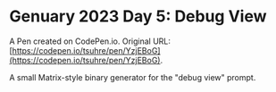# Genuary 2023 Day 5: Debug View

A Pen created on CodePen.io. Original URL: [https://codepen.io/tsuhre/pen/YzjEBoG](https://codepen.io/tsuhre/pen/YzjEBoG).

A small Matrix-style binary generator for the "debug view" prompt.